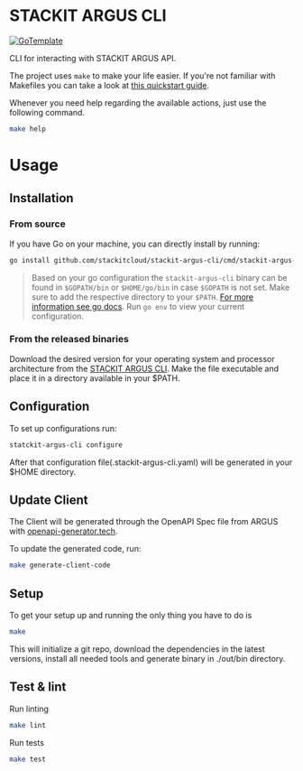 # STACKIT ARGUS CLI

[![GoTemplate](https://img.shields.io/badge/go/template-black?logo=go)](https://github.com/SchwarzIT/go-template)

CLI for interacting with STACKIT ARGUS API.

The project uses `make` to make your life easier. If you're not familiar with Makefiles you can take a look at [this quickstart guide](https://makefiletutorial.com).

Whenever you need help regarding the available actions, just use the following command.

```bash
make help
```

# Usage

## Installation

### From source

If you have Go on your machine, you can directly install by running:

```bash
go install github.com/stackitcloud/stackit-argus-cli/cmd/stackit-argus-cli@latest
```
> Based on your go configuration the `stackit-argus-cli` binary can be found in `$GOPATH/bin` or `$HOME/go/bin` in case `$GOPATH` is not set. Make sure to add the respective directory to your `$PATH`. [For more information see go docs](https://go.dev/ref/mod#go-install). Run `go env` to view your current configuration.

### From the released binaries

Download the desired version for your operating system and processor architecture from the [STACKIT ARGUS CLI](https://github.com/stackitcloud/stackit-argus-cli/releases/tag/v0.0.1). Make the file executable and place it in a directory available in your $PATH.

## Configuration

To set up configurations run:

```bash
statckit-argus-cli configure
```

After that configuration file(.stackit-argus-cli.yaml) will be generated in your $HOME directory.

## Update Client

The Client will be generated through the OpenAPI Spec file from ARGUS with [openapi-generator.tech](https://openapi-generator.tech/).

To update the generated code, run:

```bash
make generate-client-code
```

## Setup

To get your setup up and running the only thing you have to do is

```bash
make
```

This will initialize a git repo, download the dependencies in the latest versions, install all needed tools and generate binary in ./out/bin directory.

## Test & lint

Run linting

```bash
make lint
```

Run tests

```bash
make test
```
